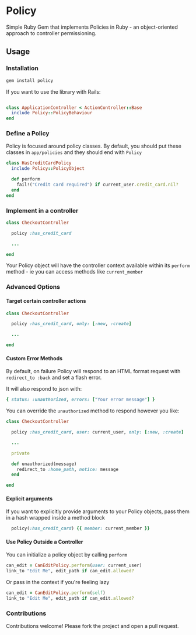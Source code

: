 # Policy

Simple Ruby Gem that implements Policies in Ruby - an object-oriented
approach to controller permissioning.

## Usage

### Installation

```ruby
gem install policy
````

If you want to use the library with Rails:

```ruby

class ApplicationController < ActionController::Base
  include Policy::PolicyBehaviour
end
```

### Define a Policy

Policy is focused around policy classes. By default, you should put these
classes in `app/policies` and they should end with `Policy`

```ruby
class HasCreditCardPolicy
  include Policy::PolicyObject

  def perform
    fail!("Credit card required") if current_user.credit_card.nil?
  end
end
```

### Implement in a controller

```ruby
class CheckoutController

  policy :has_credit_card

  ...

end
```

Your Policy object will have the controller context available within its
`perform` method - ie you can access methods like `current_member`

### Advanced Options

#### Target certain controller actions


```ruby
class CheckoutController

  policy :has_credit_card, only: [:new, :create]

  ...

end
```

#### Custom Error Methods

By default, on failure Policy will respond to an HTML format request with
`redirect_to :back` and set a flash error.

It will also respond to json with:
```ruby
{ status: :unauthorized, errors: ["Your error message"] }
```

You can override the `unauthorized` method to respond however you like:

```ruby
class CheckoutController

  policy :has_credit_card, user: current_user, only: [:new, :create]

  ...

  private

  def unauthorized(message)
    redirect_to :home_path, notice: message
  end

end
```


#### Explicit arguments

If you want to explicitly provide arguments to your Policy objects, pass them
in a hash wrapped inside a method block

```ruby
  policy(:has_credit_card) {{ member: current_member }}
```

#### Use Policy Outside a Controller

You can initialize a policy object by calling `perform`

```ruby
can_edit = CanEditPolicy.perform(user: current_user)
link_to "Edit Me", edit_path if can_edit.allowed?
```

Or pass in the context if you're feeling lazy

```ruby
can_edit = CanEditPolicy.perform(self)
link_to "Edit Me", edit_path if can_edit.allowed?
```


### Contributions

Contributions welcome! Please fork the project and open a pull request.